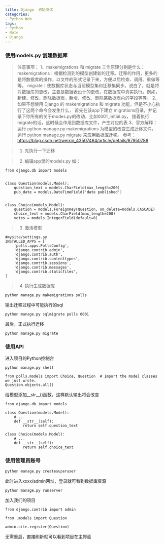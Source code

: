 ```yaml
---
title: Django  初始测试
categories:
- Python Web
tags: 
- Python
- Note
- Django
---
```


### 使用models.py 创建数据库

> 注意事项：
>1、makemigrations 和 migrate 工作原理分别是什么：
makemigrations：根据检测到的模型创建新的迁移。迁移的作用，更多的是将数据库的操作，以文件的形式记录下来，方便以后检查、调用、重做等等。
migrate：使数据库状态与当前模型集和迁移集同步。说白了，就是将对数据库的更改，主要是数据表设计的更改，在数据库中真实执行。例如，新建、修改、删除数据表，新增、修改、删除某数据表内的字段等等。
2、如果不想使用 Django 的 makemigrations 和 migrate 功能，但是不小心执行了这两个命令会发生什么，
首先在该app下建立 migrations目录，并记录下你所有的关于modes.py的改动，比如0001_initial.py，
接着执行migrate的话，这时候会作用到数据库文件，产生对应的表
3、官方解释：
运行 python manage.py makemigrations 为模型的改变生成迁移文件。
运行 python manage.py migrate 来应用数据库迁移。
参考： https://blog.csdn.net/weixin_43507484/article/details/87950788

> 1. 先执行一下迁移


> 2. 编辑app里的models.py
如：

```
from django.db import models


class Question(models.Model):
    question_text = models.CharField(max_length=200)
    pub_date = models.DateTimeField('date published')


class Choice(models.Model):
    question = models.ForeignKey(Question, on_delete=models.CASCADE)
    choice_text = models.CharField(max_length=200)
    votes = models.IntegerField(default=0)
```

> 3. 激活模型

```
#mysite/settings.py
INSTALLED_APPS = [
    'polls.apps.PollsConfig',
    'django.contrib.admin',
    'django.contrib.auth',
    'django.contrib.contenttypes',
    'django.contrib.sessions',
    'django.contrib.messages',
    'django.contrib.staticfiles',
]
```

> 4. 执行生成数据库


```
python manage.py makemigrations polls
```

输出迁移过程中可能执行的sql

```
python manage.py sqlmigrate polls 0001
```

最后，正式执行迁移

```
python manage.py migrate
```



### 使用API

进入项目的Python控制台

```
python manage.py shell

from polls.models import Choice, Question  # Import the model classes we just wrote.
Question.objects.all()
```

给模型添加__str__()函数，这样默认输出将会改变

```
from django.db import models

class Question(models.Model):
    # ...
    def __str__(self):
        return self.question_text

class Choice(models.Model):
    # ...
    def __str__(self):
        return self.choice_text
```



### 使用管理员账号

```
python manage.py createsuperuser
```

此时进入xxxx/admin网址，登录就可看到数据库资源

```
python manage.py runserver
```

加入我们的项目

```
from django.contrib import admin

from .models import Question

admin.site.register(Question)
```

无需重启，直接刷新就可以看到项目在主界面



